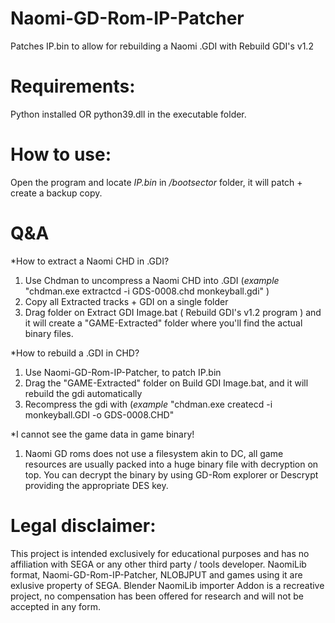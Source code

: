 # Naomi-GD-Rom-IP-Patcher

Patches IP.bin to allow for rebuilding a Naomi .GDI with Rebuild GDI's v1.2


# Requirements:

Python installed OR python39.dll in the executable folder.


# How to use:

Open the program and locate *IP.bin* in */bootsector* folder, it will patch + create a backup copy.


# Q&A

*How to extract a Naomi CHD in .GDI?

1) Use Chdman to uncompress a Naomi CHD into .GDI   (*example* "chdman.exe extractcd -i GDS-0008.chd monkeyball.gdi" )
2) Copy all Extracted tracks + GDI on a single folder
3) Drag folder on Extract GDI Image.bat ( Rebuild GDI's v1.2 program ) and it will create a "GAME-Extracted" folder where you'll find the actual binary files.


*How to rebuild a .GDI in CHD?

1) Use Naomi-GD-Rom-IP-Patcher, to patch IP.bin
2) Drag the "GAME-Extracted" folder on Build GDI Image.bat, and it will rebuild the gdi automatically
3) Recompress the gdi with (*example* "chdman.exe createcd -i monkeyball.GDI -o GDS-0008.CHD"

*I cannot see the game data in game binary!

1) Naomi GD roms does not use a filesystem akin to DC, all game resources are usually packed into a huge binary file with decryption on top.
You can decrypt the binary by using GD-Rom explorer or Descrypt providing the appropriate DES key.

# Legal disclaimer:

This project is intended exclusively for educational purposes and has no affiliation with SEGA or any other third party / tools developer. NaomiLib format, Naomi-GD-Rom-IP-Patcher, NLOBJPUT and games using it are exlusive property of SEGA. Blender NaomiLib importer Addon is a recreative project, no compensation has been offered for research and will not be accepted in any form.

